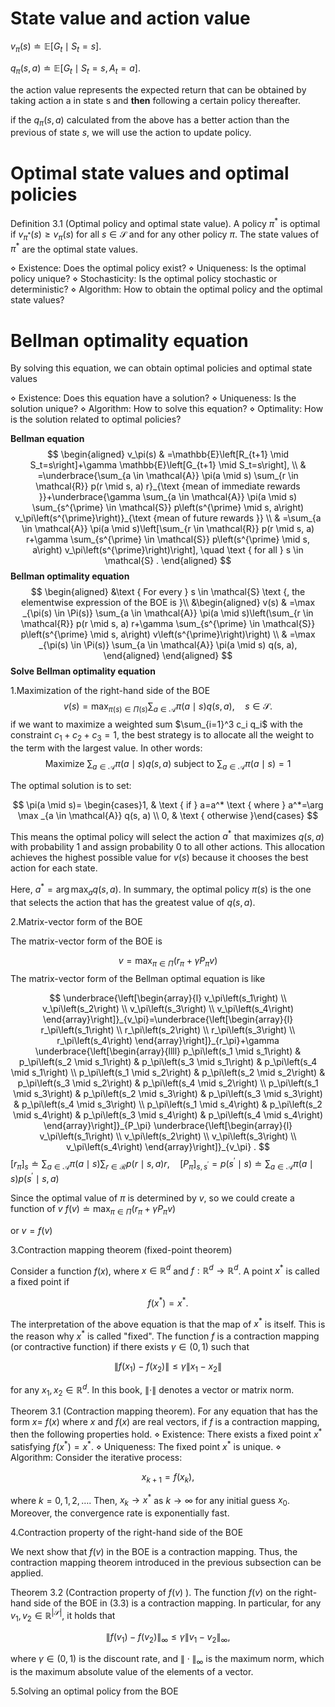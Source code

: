 ﻿# State value and action value

$v_\pi(s) \doteq \mathbb{E}\left[G_t \mid S_t=s\right]$.

$q_\pi(s, a) \doteq \mathbb{E}\left[G_t \mid S_t=s, A_t=a\right]$.

the action value represents the expected return that can be obtained by taking action a in state s and **then** following a certain policy thereafter.

if the $q_\pi(s, a)$ calculated from the above has a better action than the previous of state $s$, we will use the action to update policy.

# Optimal state values and optimal policies

Definition 3.1 (Optimal policy and optimal state value). A policy $\pi^*$ is optimal if $v_{\pi^*}(s) \geq v_\pi(s)$ for all $s \in \mathcal{S}$ and for any other policy $\pi$. The state values of $\pi^*$ are the optimal state values.





$\diamond$ Existence: Does the optimal policy exist?
$\diamond$ Uniqueness: Is the optimal policy unique?
$\diamond$ Stochasticity: Is the optimal policy stochastic or deterministic?
$\diamond$ Algorithm: How to obtain the optimal policy and the optimal state values?



# Bellman optimality equation

By solving this equation, we can obtain optimal policies and optimal
state values  

$\diamond$ Existence: Does this equation have a solution?
$\diamond$ Uniqueness: Is the solution unique?
$\diamond$ Algorithm: How to solve this equation?
$\diamond$ Optimality: How is the solution related to optimal policies?

**Bellman equation**
$$
\begin{aligned}
v_\pi(s) & =\mathbb{E}\left[R_{t+1} \mid S_t=s\right]+\gamma \mathbb{E}\left[G_{t+1} \mid S_t=s\right], \\
& =\underbrace{\sum_{a \in \mathcal{A}} \pi(a \mid s) \sum_{r \in \mathcal{R}} p(r \mid s, a) r}_{\text {mean of immediate rewards }}+\underbrace{\gamma \sum_{a \in \mathcal{A}} \pi(a \mid s) \sum_{s^{\prime} \in \mathcal{S}} p\left(s^{\prime} \mid s, a\right) v_\pi\left(s^{\prime}\right)}_{\text {mean of future rewards }} \\
& =\sum_{a \in \mathcal{A}} \pi(a \mid s)\left[\sum_{r \in \mathcal{R}} p(r \mid s, a) r+\gamma \sum_{s^{\prime} \in \mathcal{S}} p\left(s^{\prime} \mid s, a\right) v_\pi\left(s^{\prime}\right)\right], \quad \text { for all } s \in \mathcal{S} .
\end{aligned}
$$
**Bellman optimality equation**
$$
\begin{aligned}
&\text { For every } s \in \mathcal{S} \text {, the elementwise expression of the BOE is }\\
&\begin{aligned}
v(s) & =\max _{\pi(s) \in \Pi(s)} \sum_{a \in \mathcal{A}} \pi(a \mid s)\left(\sum_{r \in \mathcal{R}} p(r \mid s, a) r+\gamma \sum_{s^{\prime} \in \mathcal{S}} p\left(s^{\prime} \mid s, a\right) v\left(s^{\prime}\right)\right) \\
& =\max _{\pi(s) \in \Pi(s)} \sum_{a \in \mathcal{A}} \pi(a \mid s) q(s, a),
\end{aligned}
\end{aligned}
$$
**Solve Bellman optimality equation** 

1.Maximization of the right-hand side of the BOE  
$$
v(s)=\max _{\pi(s) \in \Pi(s)} \sum_{a \in \mathcal{A}} \pi(a \mid s) q(s, a), \quad s \in \mathcal{S} .
$$
if we want to maximize a weighted sum $\sum_{i=1}^3 c_i q_i$ with the constraint $c_1+c_2+c_3=1$, the best strategy is to allocate all the weight to the term with the largest value. In other words:
$$
\text { Maximize } \sum_{a \in \mathcal{A}} \pi(a \mid s) q(s, a) \text { subject to } \sum_{a \in \mathcal{A}} \pi(a \mid s)=1
$$


The optimal solution is to set:

$$
\pi(a \mid s)= \begin{cases}1, & \text { if } a=a^* \text { where } a^*=\arg \max _{a \in \mathcal{A}} q(s, a) \\ 0, & \text { otherwise }\end{cases}
$$


This means the optimal policy will select the action $a^*$ that maximizes $q(s, a)$ with probability 1 and assign probability 0 to all other actions. This allocation achieves the highest possible value for $v(s)$ because it chooses the best action for each state.

Here, $a^*=\arg \max _a q(s, a)$. In summary, the optimal policy $\pi(s)$ is the one that selects the action that has the greatest value of $q(s, a)$.

2.Matrix-vector form of the BOE  

The matrix-vector form of the BOE is

$$
v=\max _{\pi \in \Pi}\left(r_\pi+\gamma P_\pi v\right)
$$
The matrix-vector form of the Bellman optimal equation is like

$$
\underbrace{\left[\begin{array}{l}
v_\pi\left(s_1\right) \\
v_\pi\left(s_2\right) \\
v_\pi\left(s_3\right) \\
v_\pi\left(s_4\right)
\end{array}\right]}_{v_\pi}=\underbrace{\left[\begin{array}{l}
r_\pi\left(s_1\right) \\
r_\pi\left(s_2\right) \\
r_\pi\left(s_3\right) \\
r_\pi\left(s_4\right)
\end{array}\right]}_{r_\pi}+\gamma \underbrace{\left[\begin{array}{llll}
p_\pi\left(s_1 \mid s_1\right) & p_\pi\left(s_2 \mid s_1\right) & p_\pi\left(s_3 \mid s_1\right) & p_\pi\left(s_4 \mid s_1\right) \\
p_\pi\left(s_1 \mid s_2\right) & p_\pi\left(s_2 \mid s_2\right) & p_\pi\left(s_3 \mid s_2\right) & p_\pi\left(s_4 \mid s_2\right) \\
p_\pi\left(s_1 \mid s_3\right) & p_\pi\left(s_2 \mid s_3\right) & p_\pi\left(s_3 \mid s_3\right) & p_\pi\left(s_4 \mid s_3\right) \\
p_\pi\left(s_1 \mid s_4\right) & p_\pi\left(s_2 \mid s_4\right) & p_\pi\left(s_3 \mid s_4\right) & p_\pi\left(s_4 \mid s_4\right)
\end{array}\right]}_{P_\pi} \underbrace{\left[\begin{array}{l}
v_\pi\left(s_1\right) \\
v_\pi\left(s_2\right) \\
v_\pi\left(s_3\right) \\
v_\pi\left(s_4\right)
\end{array}\right]}_{v_\pi} .
$$
$\left[r_\pi\right]_s \doteq \sum_{a \in \mathcal{A}} \pi(a \mid s) \sum_{r \in \mathcal{R}} p(r \mid s, a) r, \quad\left[P_\pi\right]_{s, s^{\prime}}=p\left(s^{\prime} \mid s\right) \doteq \sum_{a \in \mathcal{A}} \pi(a \mid s) p\left(s^{\prime} \mid s, a\right)$

Since the optimal value of $\pi$ is determined by $v$, so we could create a function of $v$
$f(v) \doteq \max _{\pi \in \Pi}\left(r_\pi+\gamma P_\pi v\right)$

or $v=f(v)$

3.Contraction mapping theorem  (fixed-point theorem)

Consider a function $f(x)$, where $x \in \mathbb{R}^d$ and $f: \mathbb{R}^d \rightarrow \mathbb{R}^d$. A point $x^*$ is called a fixed point if

$$
f\left(x^*\right)=x^* .
$$


The interpretation of the above equation is that the map of $x^*$ is itself. This is the reason why $x^*$ is called "fixed". The function $f$ is a contraction mapping (or contractive function) if there exists $\gamma \in(0,1)$ such that

$$
\left\|f\left(x_1\right)-f\left(x_2\right)\right\| \leq \gamma\left\|x_1-x_2\right\|
$$

for any $x_1, x_2 \in \mathbb{R}^d$. In this book, $\|\cdot\|$ denotes a vector or matrix norm.





Theorem 3.1 (Contraction mapping theorem). For any equation that has the form $x=$ $f(x)$ where $x$ and $f(x)$ are real vectors, if $f$ is a contraction mapping, then the following properties hold.
$\diamond$ Existence: There exists a fixed point $x^*$ satisfying $f\left(x^*\right)=x^*$.
$\diamond$ Uniqueness: The fixed point $x^*$ is unique.
$\diamond$ Algorithm: Consider the iterative process:

$$
x_{k+1}=f\left(x_k\right),
$$

where $k=0,1,2, \ldots$. Then, $x_k \rightarrow x^*$ as $k \rightarrow \infty$ for any initial guess $x_0$. Moreover, the convergence rate is exponentially fast.

4.Contraction property of the right-hand side of the BOE  

We next show that $f(v)$ in the BOE is a contraction mapping. Thus, the contraction mapping theorem introduced in the previous subsection can be applied.

Theorem 3.2 (Contraction property of $f(v)$ ). The function $f(v)$ on the right-hand side of the BOE in (3.3) is a contraction mapping. In particular, for any $v_1, v_2 \in \mathbb{R}^{|\mathcal{S}|}$, it holds that

$$
\left\|f\left(v_1\right)-f\left(v_2\right)\right\|_{\infty} \leq \gamma\left\|v_1-v_2\right\|_{\infty},
$$

where $\gamma \in(0,1)$ is the discount rate, and $\|\cdot\|_{\infty}$ is the maximum norm, which is the maximum absolute value of the elements of a vector.

5.Solving an optimal policy from the BOE  
